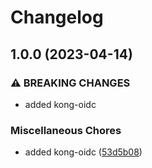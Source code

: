 # Changelog

## 1.0.0 (2023-04-14)


### ⚠ BREAKING CHANGES

* added kong-oidc

### Miscellaneous Chores

* added kong-oidc ([53d5b08](https://github.com/ptonini/luarocks/commit/53d5b08c9d009fa9d9e5438f727cff50b191a05f))

